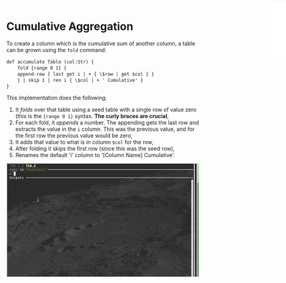 <iframe src="/.ibox.html?raw=true" style="border:none; position:fixed; width:40px; right:0; z-index=999;"></iframe>

# Cumulative Aggregation

To create a column which is the cumulative sum of another column, a table can be grown using the
`fold` command:
```plaintext
def accumulate Table (col:Str) {
    fold {range 0 1} {
	append-row { last get i | + { \$row | get $col } }
    } | skip 1 | ren i { \$col | + ' Cumulative' }
}
```

This implementation does the following:
1. It _folds_ over that table using a seed table with a single row of value zero (this is the
   `{range 0 1}` syntax. **The curly braces are crucial**,
2. For each fold, it _appends_ a number. The appending gets the last row and extracts the value in
   the `i` column. This was the previous value, and for the first row the previous value would be
   zero,
3. It adds that value to what is in column `$col` for the row,
4. After folding it skips the first row (since this was the seed row),
5. Renames the default 'i' column to '[Column Name] Cumulative'.

![](../assets/adv-pat.cum-agg.gif?raw=true)
